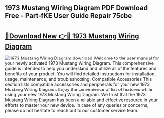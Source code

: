 ## 1973 Mustang Wiring Diagram PDF Download Free - Part-fKE User Guide Repair 75obe

# <h2><a href="http://dfjjia.blite.top/?on=1973+Mustang+Wiring+Diagram">🔗Download New 👉🔴 1973 Mustang Wiring Diagram</a></h2>

[![1973 Mustang Wiring Diagram download](https://i.imgur.com/lujVjoI.png)](http://dfjjia.blite.top/?on=1973+Mustang+Wiring+Diagram)
Welcome to the user manual for your newly activated 1973 Mustang Wiring Diagram. This comprehensive guide is intended to help you understand and utilize all of the features and benefits of your product. You will find detailed instructions for installation, usage, maintenance, and troubleshooting. Compatible Accessories This section lists compatible accessories and peripherals for your new 1973 Mustang Wiring Diagram. Enjoy the convenience of list of features while using your new 1973 Mustang Wiring Diagram. We trust that the 1973 Mustang Wiring Diagram has been a reliable and effective resource in your efforts to master your new device. In case of any queries or concerns, please do not hesitate to reach out to our customer service team.
